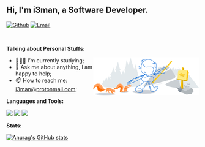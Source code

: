 ## Hi, I'm i3man, a Software Developer.

[![Github](https://img.shields.io/badge/-Github-000?style=flat&logo=Github&logoColor=white)](https://github.com/i3man)
[![Email](https://img.shields.io/badge/-Protonmail-c14438?style=flat&logo=Protonmail&logoColor=white)](mailto:i3man@protonmail.com)

&nbsp;

**Talking about Personal Stuffs:**

<img width="55%" align="right" alt="Github" src="https://raw.githubusercontent.com/i3man/i3man/master/resources/git-header.svg" />

- 👨🏽‍💻 I’m currently studying;
- 💬 Ask me about anything, I am happy to help;
- 📫 How to reach me: i3man@protonmail.com;

**Languages and Tools:** 

<p>
  <code><img width="10%" src="https://www.vectorlogo.zone/logos/mysql/mysql-ar21.svg"></code>
  <code><img width="10%" src="https://www.vectorlogo.zone/logos/firebase/firebase-ar21.svg"></code>
  <code><img width="10%" src="https://www.vectorlogo.zone/logos/git-scm/git-scm-ar21.svg"></code>
</p>


**Stats:**

[![Anurag's GitHub stats](https://github-readme-stats.vercel.app/api?username=i3man)](https://github.com/anuraghazra/github-readme-stats)
